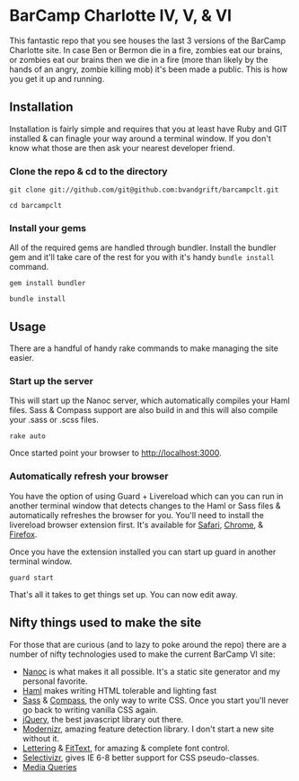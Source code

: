 # BarCamp Charlotte IV, V, & VI

This fantastic repo that you see houses the last 3 versions of the BarCamp Charlotte site. In case Ben or Bermon die in a fire, zombies eat our brains, or zombies eat our brains then we die in a fire (more than likely by the hands of an angry, zombie killing mob) it's been made a public. This is how you get it up and running.

## Installation

Installation is fairly simple and requires that you at least have Ruby and GIT installed & can finagle your way around a terminal window. If you don't know what those are then ask your nearest developer friend.

### Clone the repo & cd to the directory

    git clone git://github.com/git@github.com:bvandgrift/barcampclt.git
    
    cd barcampclt

### Install your gems

All of the required gems are handled through bundler. Install the bundler gem and it'll take care of the rest for you with it's handy `bundle install` command.

    gem install bundler
    
    bundle install

## Usage

There are a handful of handy rake commands to make managing the site easier.

### Start up the server

This will start up the Nanoc server, which automatically compiles your Haml files. Sass & Compass support are also build in and this will also compile your .sass or .scss files.

    rake auto

Once started point your browser to [http://localhost:3000](http://localhost:3000).
    
### Automatically refresh your browser

You have the option of using Guard + Livereload which can you can run in another terminal window that detects changes to the Haml or Sass files & automatically refreshes the browser for you. You'll need to install the livereload browser extension first. It's available for [Safari](https://github.com/downloads/mockko/livereload/LiveReload-1.6.2.safariextz), [Chrome](https://chrome.google.com/extensions/detail/jnihajbhpnppcggbcgedagnkighmdlei), & [Firefox](https://addons.mozilla.org/firefox/addon/livereload/).

Once you have the extension installed you can start up guard in another terminal window.

    guard start
    
That's all it takes to get things set up. You can now edit away.

## Nifty things used to make the site

For those that are curious (and to lazy to poke around the repo) there are a number of nifty technologies used to make the current BarCamp VI site:

- [Nanoc](http://nanoc.stoneship.org/) is what makes it all possible. It's a static site generator and my personal favorite.
- [Haml](http://haml-lang.com/) makes writing HTML tolerable and lighting fast
- [Sass](http://sass-lang.com/) & [Compass](http://compass-style.org/), the only way to write CSS. Once you start you'll never go back to writing vanilla CSS again.
- [jQuery](http://jquery.com/), the best javascript library out there. 
- [Modernizr](http://www.modernizr.com/), amazing feature detection library. I don't start a new site without it.
- [Lettering](http://letteringjs.com/) & [FitText](http://fittextjs.com/), for amazing & complete font control.
- [Selectivizr](http://selectivizr.com/), gives IE 6-8 better support for CSS pseudo-classes.
- [Media Queries](http://www.alistapart.com/articles/responsive-web-design/)
